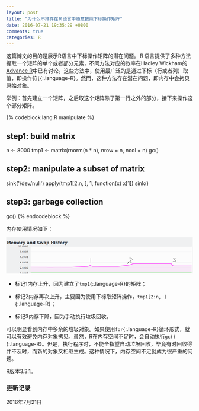```yaml
---
layout: post
title: "为什么不推荐在Ｒ语言中随意按照下标操作矩阵"
date: 2016-07-21 19:35:29 +0800
comments: true
categories: R
---
```


这篇博文的目的是展示R语言中下标操作矩阵的潜在问题。Ｒ语言提供了多种方法提取一个矩阵的单个或者部分元素，不同方法对应的效率在Hadley Wickham的[Advance R](http://adv-r.had.co.nz/Performance.html#language-performance)中已有讨论。这些方法中，使用最广泛的是通过下标（行或者列）取值，即操作符`[`{:.language-R}。然而，这种方法存在潜在问题，即内存中会拷贝原始对象。

举例：首先建立一个矩阵，之后取这个矩阵除了第一行之外的部分，接下来操作这个部分矩阵。

{% codeblock lang:R manipulate %}
## step1: build matrix
n <- 8000
tmp1 <- matrix(rnorm(n * n), nrow = n, ncol = n)
gc()

## step2: manipulate a subset of matrix
sink('/dev/null')
apply(tmp1[2:n, ], 1, function(x) x[1])
sink()

## step3: garbage collection
gc()
{% endcodeblock %}

<!--more-->

内存使用情况如下：

<img src="/images/R_apply_memory.png" title="image" alt="UCSC下载rRNA注释">

* 标记1内存上升，因为建立了`tmp1`{:.language-R}的矩阵；

* 标记2内存再次上升，主要因为使用下标取矩阵操作，`tmp1[2:n, ]`{:.language-R}；

* 标记3内存下降，因为手动执行垃圾回收。

可以明显看到内存中多余的垃圾对象。如果使用`for`{:.language-R}循环形式，就可以有效避免内存对象拷贝。虽然，R在内存空间不足时，会自动执行`gc()`{:.language-R}。但是，执行程序时，不能全指望自动垃圾回收，毕竟有时回收得并不及时，而新的对象又相继生成。这种情况下，内存空间不足就成为很严重的问题。

R版本3.3.1。



### 更新记录 ###

2016年7月21日








